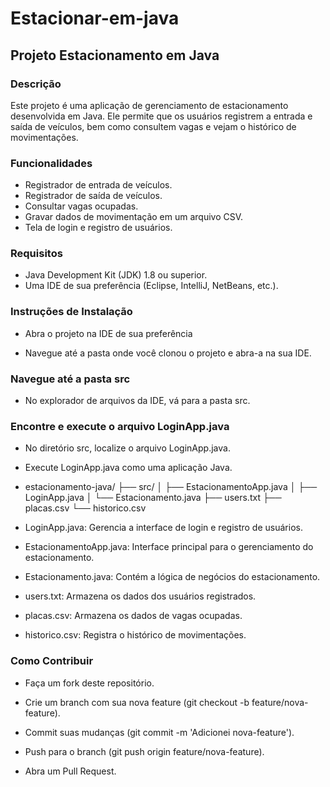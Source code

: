 # Estacionar-em-java

## Projeto Estacionamento em Java

### Descrição
Este projeto é uma aplicação de gerenciamento de estacionamento desenvolvida em Java. Ele permite que os usuários registrem a entrada e saída de veículos, bem como consultem vagas e vejam o histórico de movimentações.

### Funcionalidades
- Registrador de entrada de veículos.
- Registrador de saída de veículos.
- Consultar vagas ocupadas.
- Gravar dados de movimentação em um arquivo CSV.
- Tela de login e registro de usuários.

### Requisitos
- Java Development Kit (JDK) 1.8 ou superior.
- Uma IDE de sua preferência (Eclipse, IntelliJ, NetBeans, etc.).

### Instruções de Instalação
- Abra o projeto na IDE de sua preferência

- Navegue até a pasta onde você clonou o projeto e abra-a na sua IDE.

### Navegue até a pasta src

- No explorador de arquivos da IDE, vá para a pasta src.

### Encontre e execute o arquivo LoginApp.java

- No diretório src, localize o arquivo LoginApp.java.

- Execute LoginApp.java como uma aplicação Java.

- estacionamento-java/
  ├── src/
  │   ├── EstacionamentoApp.java
  │   ├── LoginApp.java
  │   └── Estacionamento.java
  ├── users.txt
  ├── placas.csv
  └── historico.csv

- LoginApp.java: Gerencia a interface de login e registro de usuários.

- EstacionamentoApp.java: Interface principal para o gerenciamento do estacionamento.

- Estacionamento.java: Contém a lógica de negócios do estacionamento.

- users.txt: Armazena os dados dos usuários registrados.

- placas.csv: Armazena os dados de vagas ocupadas.

- historico.csv: Registra o histórico de movimentações.

### Como Contribuir
- Faça um fork deste repositório.

- Crie um branch com sua nova feature (git checkout -b feature/nova-feature).

- Commit suas mudanças (git commit -m 'Adicionei nova-feature').

- Push para o branch (git push origin feature/nova-feature).

- Abra um Pull Request.


